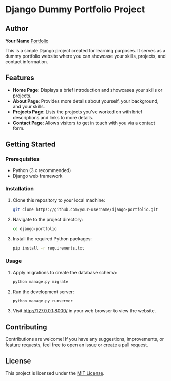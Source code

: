 # Django Dummy Portfolio Project

## Author

**Your Name**
[Portfolio](https://deeptiranjanswain.netlify.app/)

This is a simple Django project created for learning purposes. It serves as a dummy portfolio website where you can showcase your skills, projects, and contact information.

## Features

- **Home Page**: Displays a brief introduction and showcases your skills or projects.
- **About Page**: Provides more details about yourself, your background, and your skills.
- **Projects Page**: Lists the projects you've worked on with brief descriptions and links to more details.
- **Contact Page**: Allows visitors to get in touch with you via a contact form.

## Getting Started

### Prerequisites

- Python (3.x recommended)
- Django web framework

### Installation

1. Clone this repository to your local machine:

   ```bash
   git clone https://github.com/your-username/django-portfolio.git
   ```

2. Navigate to the project directory:

   ```bash
   cd django-portfolio
   ```

3. Install the required Python packages:

   ```bash
   pip install -r requirements.txt
   ```

### Usage

1. Apply migrations to create the database schema:

   ```bash
   python manage.py migrate
   ```

2. Run the development server:

   ```bash
   python manage.py runserver
   ```

3. Visit http://127.0.0.1:8000/ in your web browser to view the website.

## Contributing

Contributions are welcome! If you have any suggestions, improvements, or feature requests, feel free to open an issue or create a pull request.

## License

This project is licensed under the [MIT License](LICENSE).
